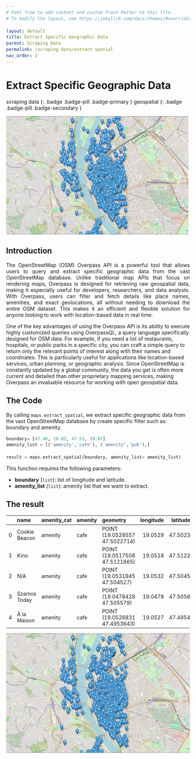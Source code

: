 ```yaml
---
# Feel free to add content and custom Front Matter to this file.
# To modify the layout, see https://jekyllrb.com/docs/themes/#overriding-theme-defaults

layout: default
title: Extract Specific Geographic Data
parent: Scraping Data
permalink: /scraping data/extract spatial
nav_order: 3
---
```


#  Extract Specific Geographic Data
scraping data
{: .badge .badge-pill .badge-primary }
geospatial
{: .badge .badge-pill .badge-secondary }

<img src="/assets/images/scrap/oms_extract_01.png" alt="drawing" width="500"/>

## Introduction
<p style='text-align: justify;'>
The OpenStreetMap (OSM) Overpass API is a powerful tool that allows users to query and extract specific geographic data from the vast OpenStreetMap database. Unlike traditional map APIs that focus on rendering maps, Overpass is designed for retrieving raw geospatial data, making it especially useful for developers, researchers, and data analysts. With Overpass, users can filter and fetch details like place names, amenities, and exact geolocations, all without needing to download the entire OSM dataset. This makes it an efficient and flexible solution for anyone looking to work with location-based data in real time.

One of the key advantages of using the Overpass API is its ability to execute highly customized queries using OverpassQL, a query language specifically designed for OSM data. For example, if you need a list of restaurants, hospitals, or public parks in a specific city, you can craft a simple query to return only the relevant points of interest along with their names and coordinates. This is particularly useful for applications like location-based services, urban planning, or geographic analysis. Since OpenStreetMap is constantly updated by a global community, the data you get is often more current and detailed than other proprietary mapping services, making Overpass an invaluable resource for working with open geospatial data.
</p>

## The Code
By calling `maps.extract_spatial`, we extract specific geographic data from the vast OpenStreetMap database by create specific filter such as: boundary and amenity.

```python
boundary= [47.46, 19.03, 47.53, 19.07]
amenity_list = [('amenity','cafe'), ('amenity','pub'),]

result = maps.extract_spatial(boundary, amenity_list= amenity_list)
```

This function requires the following parameters:
- **boundary** (`list`):            list of longitude and latitude.
- **amenity_list** (`list`):        amenity list that we want to extract.

## The result

|    | name          | amenity_cat   | amenity   | geometry                      |   longitude |   latitude |
|---:|:--------------|:--------------|:----------|:------------------------------|------------:|-----------:|
|  0 | Cookie Beacon | amenity       | cafe      | POINT (19.0528557 47.5022714) |     19.0529 |    47.5023 |
|  1 | Kino          | amenity       | cafe      | POINT (19.0517508 47.5121665) |     19.0518 |    47.5122 |
|  2 | N/A           | amenity       | cafe      | POINT (19.0531945 47.504527)  |     19.0532 |    47.5045 |
|  3 | Szamos Today  | amenity       | cafe      | POINT (19.0478428 47.505579)  |     19.0478 |    47.5056 |
|  4 | À la Maison   | amenity       | cafe      | POINT (19.0526831 47.4953643) |     19.0527 |    47.4954 |

<img src="/assets/images/scrap/oms_extract_01.png" alt="drawing"/>